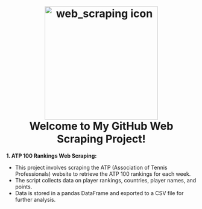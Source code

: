 <h1 align="center">
  <img alt="web_scraping icon" src="./logo" height="300px" />
  <br />
  Welcome to My GitHub Web Scraping Project!
</h1>

**1. ATP 100 Rankings Web Scraping:**
   - This project involves scraping the ATP (Association of Tennis Professionals) website to retrieve the ATP 100 rankings for each week.
   - The script collects data on player rankings, countries, player names, and points.
   - Data is stored in a pandas DataFrame and exported to a CSV file for further analysis.
